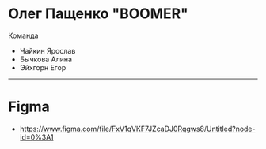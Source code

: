 # Олег Пащенко "BOOMER"

Команда

- Чайкин Ярослав
- Бычкова Алина
- Эйхгорн Егор

***

# Figma

- https://www.figma.com/file/FxV1qVKF7JZcaDJ0Rqgws8/Untitled?node-id=0%3A1
